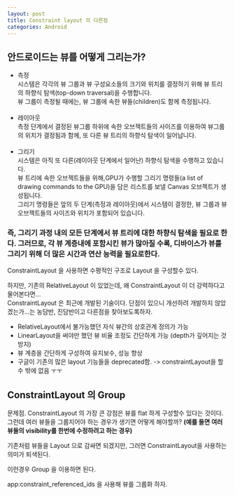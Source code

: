 ```yaml
---
layout: post
title: Constraint layout 의 다른점
categories: Android
---
```


## 안드로이드는 뷰를 어떻게 그리는가?
- 측정<br>시스템은 각각의 뷰 그룹과 뷰 구성요소들의 크기와 위치를 결정하기 위해 뷰 트리의 하향식 탐색(top-down traversal)을 수행합니다.<br>뷰 그룹이 측정될 때에는, 뷰 그룹에 속한 뷰들(children)도 함께 측정됩니다.
<br><br>
- 레이아웃<br>측정 단계에서 결정된 뷰그룹 하위에 속한 오브젝트들의 사이즈를 이용하여 뷰그룹의 위치가 결정됨과 함께, 또 다른 뷰 트리의 하향식 탐색이 일어납니다.
<br><br>
- 그리기<br>시스템은 아직 또 다른(레이아웃 단계에서 일어난) 하향식 탐색을 수행하고 있습니다. <br>
뷰 트리에 속한 오브젝트들을 위해,GPU가 수행할 그리기 명령들(a list of drawing commands to the GPU)을 담은 리스트를 보낼 Canvas 오브젝트가 생성됩니다.<br>
그리기 명령들은 앞의 두 단계(측정과 레이아웃)에서 시스템이 결정한, 뷰 그룹과 뷰 오브젝트들의 사이즈와 위치가 포함되어 있습니다.

### 즉, 그리기 과정 내의 모든 단계에서 뷰 트리에 대한 하향식 탐색을 필요로 한다. 그러므로, 각 뷰 계층내에 포함시킨 뷰가 많아질 수록, 디바이스가 뷰를 그리기 위해 더 많은 시간과 연산 능력을 필요로한다.

ConstraintLayout 을 사용하면 수평적인 구조로 Layout 을 구성할수 있다.

하지만, 기존의 RelativeLayout 이 있었는데, 왜 ConstraintLayout 이 더 강력하다고 물어본다면...<br>
ConstraintLayout 은 최근에 개발된 기술이다. 단점이 있으니 개선하려 개발하지 않았겠는가...는 농담반, 진담반이고 다른점을 찾아보도록하자.

- RelativeLayout에서 불가능했던 자식 뷰간의 상호관계 정의가 가능
- LinearLayout을 써야만 했던 뷰 비율 조정도 간단하게 가능 (depth가 깊어지는 것 방지)
- 뷰 계층을 간단하게 구성하여 유지보수, 성능 향상
- 구글이 기존의 많은 layout 기능들을 deprecated함. -> constraintLayout을 할 수 밖에 없음 ㅜㅜ


## ConstraintLayout 의 Group

문제점.
ConstraintLayout 의 가장 큰 강점은 뷰를 flat 하게 구성할수 있다는 것이다.
그런데 여러 뷰들을 그룹지어야 하는 경우가 생기면 어떻게 해야할까?
<b>(예를 들면 여러 뷰들의 visibility를 한번에 수정하려고 하는 경우)</b>

기존처럼 뷰들을 Layout 으로 감싸면 되겠지만, 그러면 ConstraintLayout을 사용하는 의미가 퇴색된다.

이런경우 Group 을 이용하면 된다.

app:constraint_referenced_ids 을 사용해 뷰를 그룹화 하자.

<pre>
  <code>
    <android.support.constraint.Group
        android:id="@+id/winnerplayer_group"
        android:layout_width="wrap_content"
        android:layout_height="wrap_content"
        app:constraint_referenced_ids="winnerPlayerLabel,winnerPlayer" />

    <TextView
        android:id="@+id/winnerPlayerLabel"
        android:layout_width="0dp"
        android:layout_height="wrap_content"
        android:text="@string/result_winner"
        android:textSize="44sp" />

    <TextView
        android:id="@+id/winnerPlayer"
        android:layout_width="0dp"
        android:layout_height="wrap_content"
        android:text="O"
        android:textSize="44sp" />
  </code>
</pre>
